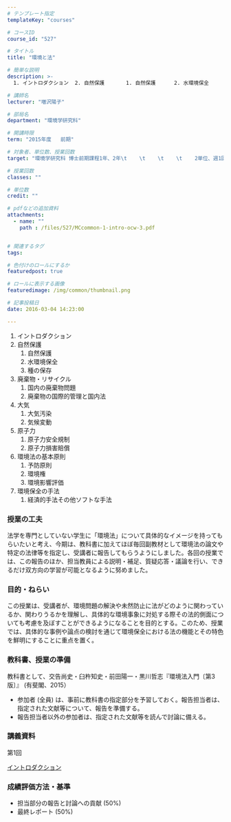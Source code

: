 ```yaml
---
# テンプレート指定
templateKey: "courses"

# コースID
course_id: "527"

# タイトル
title: "環境と法"

# 簡単な説明
description: >-
  1. イントロダクション  2. 自然保護       1. 自然保護      2. 水環境保全      3. 種の保存  3. 廃棄物・リサイクル       1. 国内の廃棄物...

# 講師名
lecturer: "増沢陽子"

# 部局名
department: "環境学研究科"

# 開講時限
term: "2015年度	前期"

# 対象者、単位数、授業回数
target: "環境学研究科 博士前期課程1年、2年\t    \t    \t    \t    2単位、週1回全15回"

# 授業回数
classes: ""

# 単位数
credit: ""

# pdfなどの追加資料
attachments: 
  - name: "" 
    path : /files/527/MCcommon-1-intro-ocw-3.pdf


# 関連するタグ
tags:

# 色付けのロールにするか
featuredpost: true

# ロールに表示する画像
featuredimage: /img/common/thumbnail.png

# 記事投稿日
date: 2016-03-04 14:23:00

---
```

  1. イントロダクション
  2. 自然保護 
      1. 自然保護
      2. 水環境保全
      3. 種の保存
  3. 廃棄物・リサイクル 
      1. 国内の廃棄物問題
      2. 廃棄物の国際的管理と国内法
  4. 大気 
      1. 大気汚染
      2. 気候変動
  5. 原子力 
      1. 原子力安全規制
      2. 原子力損害賠償
  6. 環境法の基本原則 
      1. 予防原則
      2. 環境権
      3. 環境影響評価
  7. 環境保全の手法 
      1. 経済的手法その他ソフトな手法
### 授業の工夫

法学を専門としていない学生に「環境法」について具体的なイメージを持ってもらいたいと考え、今期は、教科書に加えてほぼ毎回副教材として環境法の論文や特定の法律等を指定し、受講者に報告してもらうようにしました。各回の授業では、この報告のほか、担当教員による説明・補足、質疑応答・議論を行い、できるだけ双方向の学習が可能となるように努めました。

### 目的・ねらい

この授業は、受講者が、環境問題の解決や未然防止に法がどのように関わっているか、関わりうるかを理解し、具体的な環境事象に対処する際その法的側面についても考慮を及ぼすことができるようになることを目的とする。このため、授業では、具体的な事例や論点の検討を通じて環境保全における法の機能とその特色を鮮明にすることに重点を置く。 

### 教科書、授業の準備

教科書として、交告尚史・臼杵知史・前田陽一・黒川哲志『環境法入門〔第3版〕』 (有斐閣、2015） 

  * 参加者 (全員) は、事前に教科書の指定部分を予習しておく。報告担当者は、指定された文献等について、報告を準備する。
  * 報告担当者以外の参加者は、指定された文献等を読んで討論に備える。

### 講義資料

第1回


[イントロダクション](/files/527/MCcommon-1-intro-ocw-3.pdf) 

### 成績評価方法・基準

  * 担当部分の報告と討論への貢献 (50%)
  * 最終レポート (50%)
